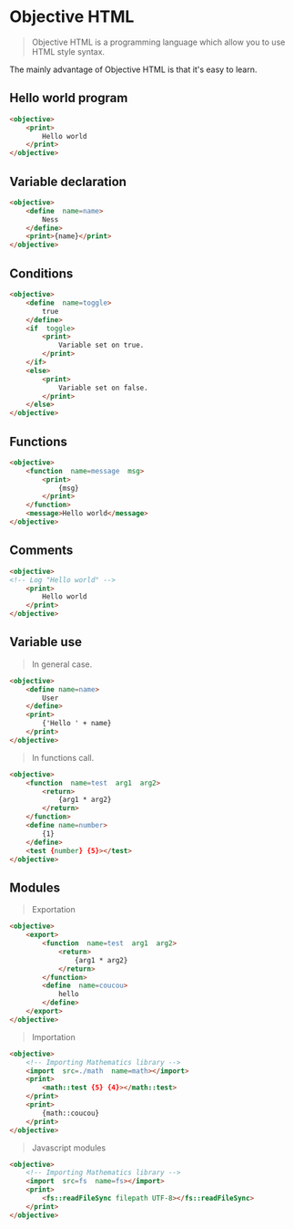 
# Objective HTML

> Objective HTML is a programming language which allow you to use HTML style syntax.

The mainly advantage of Objective HTML is that it's easy to learn.

  

## Hello world program

```html
<objective>
	<print>
		Hello world
	</print>
</objective>
```

  

## Variable declaration

  

```html
<objective>
	<define  name=name>
		Ness
	</define>
	<print>{name}</print>
</objective>
```

  

## Conditions

  

```html
<objective>
	<define  name=toggle>
		true
	</define>
	<if  toggle>
		<print>
			Variable set on true.
		</print>
	</if>
	<else>
		<print>
			Variable set on false.
		</print>
	</else>
</objective>
```

  

## Functions

  

```html
<objective>
	<function  name=message  msg>
		<print>
			{msg}
		</print>
	</function>
	<message>Hello world</message>
</objective>
```

  

## Comments

  

```html
<objective>
<!-- Log "Hello world" -->
	<print>
		Hello world
	</print>
</objective>
```

## Variable use

 > In general case.
```html
<objective>
	<define name=name>
		User
	</define>
	<print>
		{'Hello ' + name}
	</print>
</objective>
```

> In functions call.
```html
<objective>
	<function  name=test  arg1  arg2>
		<return>
			{arg1 * arg2}
		</return>
	</function>
	<define name=number>
		{1}
	</define>
	<test {number} {5}></test>
</objective>
```

## Modules

> Exportation

```html
<objective>
	<export>
		<function  name=test  arg1  arg2>
			<return>
				{arg1 * arg2}
			</return>
		</function>
		<define  name=coucou>
			hello
		</define>
	</export>
</objective>
```

> Importation
```html
<objective>
	<!-- Importing Mathematics library -->
	<import  src=./math  name=math></import>
	<print>
		<math::test {5} {4}></math::test>
	</print>
	<print>
		{math::coucou}
	</print>
</objective>
```

> Javascript modules
```html
<objective>
	<!-- Importing Mathematics library -->
	<import  src=fs  name=fs></import>
	<print>
		<fs::readFileSync filepath UTF-8></fs::readFileSync>
	</print>
</objective>
```